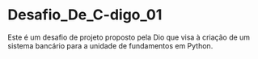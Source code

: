 # Desafio_De_C-digo_01
Este é um desafio de projeto proposto pela Dio que visa à criação de um sistema bancário para a unidade de fundamentos em Python.
